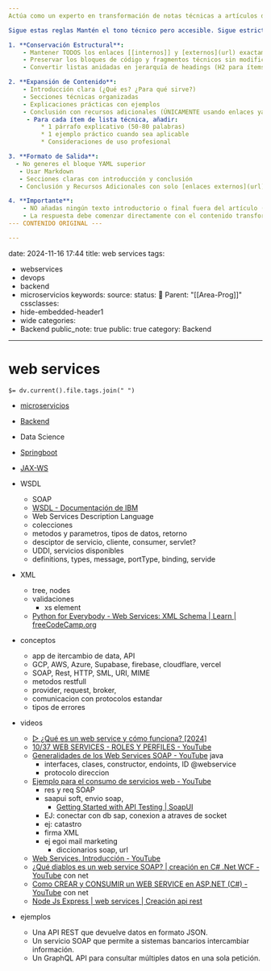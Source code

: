 ```yaml
---
Actúa como un experto en transformación de notas técnicas a artículos de blog. 

Sigue estas reglas Mantén el tono técnico pero accesible. Sigue estrictamente las reglas: 

1. **Conservación Estructural**: 
    - Mantener TODOS los enlaces [[internos]] y [externos](url) exactamente como están 
    - Preservar los bloques de código y fragmentos técnicos sin modificación 
    - Convertir listas anidadas en jerarquía de headings (H2 para ítems principales, H3 para sub-ítems) 

2. **Expansión de Contenido**:
	- Introducción clara (¿Qué es? ¿Para qué sirve?)
    - Secciones técnicas organizadas
    - Explicaciones prácticas con ejemplos
    - Conclusión con recursos adicionales (ÚNICAMENTE usando enlaces ya presentes en el contenido original)
     - Para cada ítem de lista técnica, añadir:
	     * 1 párrafo explicativo (50-80 palabras)
	     * 1 ejemplo práctico cuando sea aplicable
	     * Consideraciones de uso profesional

3. **Formato de Salida**:
  - No generes el bloque YAML superior 
   - Usar Markdown 
   - Secciones claras con introducción y conclusión
   - Conclusión y Recursos Adicionales con solo [enlaces externos](url) existentes

4. **Importante**:  
    - NO añadas ningún texto introductorio o final fuera del artículo (como "Aquí tienes el artículo..." o "A continuación...")  
    - La respuesta debe comenzar directamente con el contenido transformado en formato Markdown
--- CONTENIDO ORIGINAL ---

---
```

date: 2024-11-16 17:44
title: web services
tags:
  - webservices
  - devops
  - backend
  - microservicios
keywords: 
source: 
status: 📌
Parent: "[[Area-Prog]]"
cssclasses:
  - hide-embedded-header1
  - wide
categories:
  - Backend
public_note: true
public: true
category: Backend
---
# web services
`$= dv.current().file.tags.join(" ")`

- [microservicios](/backend/microservicios/)
- [Backend](/uncategorized/backend/) 
- Data Science
- [Springboot](/backend/springboot/) 

- [JAX-WS](/backend/jax-ws/) 

- WSDL 
	- SOAP 
	- [WSDL - Documentación de IBM](https://www.ibm.com/docs/es/was-nd/8.5.5?topic=services-wsdl) 
	- Web Services Description Language
	- colecciones
	- metodos y parametros, tipos de datos, retorno
	- desciptor de servicio, cliente, consumer, servlet?
	- UDDI, servicios disponibles
	- definitions, types, message, portType, binding, servide
-  XML
	- tree, nodes
	- validaciones
		- xs element
	- [Python for Everybody - Web Services: XML Schema | Learn | freeCodeCamp.org](https://www.freecodecamp.org/learn/python-for-everybody/python-for-everybody/web-services-xml-schema) 
- conceptos
	- app de itercambio de data, API
	- GCP, AWS, Azure, Supabase, firebase, cloudflare, vercel
	- SOAP, Rest, HTTP, SML, URI, MIME
	- metodos restfull
	- provider, request, broker, 
	- comunicacion con protocolos estandar
	- tipos de errores
- videos
	- [▷ ¿Qué es un web service y cómo funciona? \[2024\]](https://www.crehana.com/blog/transformacion-digital/que-es-web-service/) 
	- [10/37 WEB SERVICES - ROLES Y PERFILES - YouTube](https://www.youtube.com/watch?v=nkBcqvpo7lE&list=PLBBoc2l3GGf3L3Oz_NtrYaP1pdTYOO_Iq) 
	- [Generalidades de los Web Services SOAP - YouTube](https://youtu.be/wT6w9BPapQg) java
		- interfaces, clases, constructor, endoints, ID @webservice 
		- protocolo direccion
	- [Ejemplo para el consumo de servicios web - YouTube](https://youtu.be/eSqW0XV257A) 
		- res y req SOAP
		- saapui soft, envio soap,
			- [Getting Started with API Testing | SoapUI](https://www.soapui.org/getting-started/) 
		- EJ: conectar con db sap, conexion a atraves de socket
		- ej: catastro
		- firma XML
		- ej egoi mail marketing
			- diccionarios soap, url
	- [Web Services. Introducción - YouTube](https://youtu.be/ViSDptzLrQY) 
	- [¿Qué diablos es un web service SOAP? | creación en C# .Net WCF - YouTube](https://youtu.be/ZeRiqOFXzZo) con net
	- [Como CREAR y CONSUMIR un WEB SERVICE en ASP.NET (C#) - YouTube](https://youtu.be/dl1xfgMxpbU) con net
	- [Node Js Express | web services | Creación api rest](https://luisjordan.net/node-js/web-services-con-node-js-express-creacion-de-api-rest/) 
- ejemplos
	- Una API REST que devuelve datos en formato JSON.
	- Un servicio SOAP que permite a sistemas bancarios intercambiar información.
	- Un GraphQL API para consultar múltiples datos en una sola petición.
